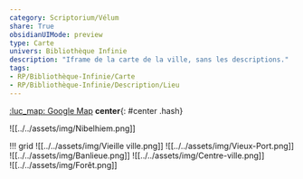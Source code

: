 ```yaml
---
category: Scriptorium/Vélum
share: True
obsidianUIMode: preview
type: Carte
univers: Bibliothèque Infinie
description: "Iframe de la carte de la ville, sans les descriptions."
tags: 
- RP/Bibliothèque-Infinie/Carte
- RP/Bibliothèque-Infinie/Description/Lieu
---
```

[ :luc_map:  Google Map](https://www.google.com/maps/d/edit?mid=1fxoRwZDgenAjYyiD0o_N5RttryiBPRKe&amp;usp=sharing) **center**{: #center .hash}


![[../../assets/img/Nibelhiem.png]]

!!! grid
	![[../../assets/img/Vieille ville.png]] ![[../../assets/img/Vieux-Port.png]]
		![[../../assets/img/Banlieue.png]]  ![[../../assets/img/Centre-ville.png]]	
	![[../../assets/img/Forêt.png]]